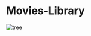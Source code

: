 # Movies-Library

![tree](https://user-images.githubusercontent.com/56171116/165671723-a0566b59-08eb-4a0a-a365-693097e8011e.JPG)
